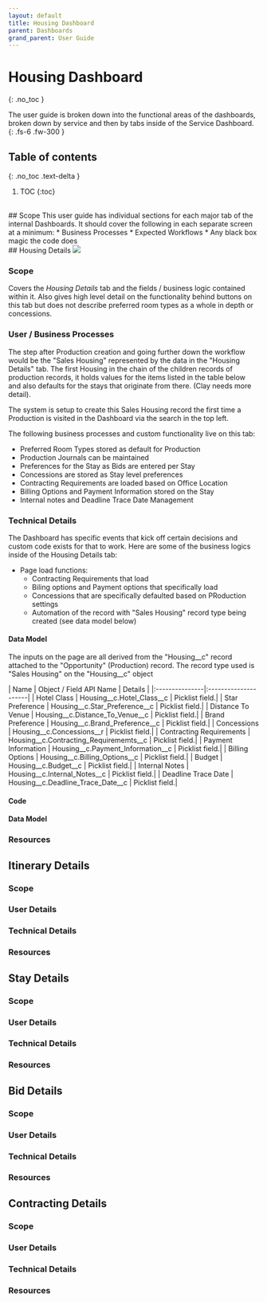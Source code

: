 ```yaml
---
layout: default
title: Housing Dashboard
parent: Dashboards
grand_parent: User Guide
---
```


# Housing Dashboard
{: .no_toc }

The user guide is broken down into the functional areas of the dashboards, broken down by service and then by tabs inside of the Service Dashboard.
{: .fs-6 .fw-300 }
## Table of contents
{: .no_toc .text-delta }
1. TOC
{:toc}
<br/>
## Scope
This user guide has individual sections for each major tab of the internal Dashboards.  It should cover the following in each separate screen at a minimum:
* Business Processes
* Expected Workflows
* Any black box magic the code does
<br/>
## Housing Details
<img src="https://rr-salesforce.github.io/voyajerwiki/assets/images/housing-details.gif"/>

### Scope
Covers the *Housing Details* tab and the fields / business logic contained within it.  Also gives high level detail on the functionality behind buttons on this tab but does not describe preferred room types as a whole in depth or concessions.

### User / Business Processes

The step after Production creation and going further down the workflow would be the "Sales Housing" represented by the data in the "Housing Details" tab.   The first Housing in the chain of the children records of production records, it holds values for the items listed in the table below and also defaults for the stays that originate from there.  (Clay needs more detail).

The system is setup to create this Sales Housing record the first time a Production is visited in the Dashboard via the search in the top left.

The following business processes and custom functionality live on this tab:
- Preferred Room Types stored as default for Production
- Production Journals can be maintained
- Preferences for the Stay as Bids are entered per Stay
- Concessions are stored as Stay level preferences
- Contracting Requirements are loaded based on Office Location
- Billing Options and Payment Information stored on the Stay
- Internal notes and Deadline Trace Date Management

### Technical Details
The Dashboard has specific events that kick off certain decisions and custom code exists for that to work.  Here are some of the business logics inside of the Housing Details tab:
- Page load functions:
    - Contracting Requirements that load
    - Biling options and Payment options that specifically load
    - Concessions that are specifically defaulted based on PRoduction settings
    - Automation of the record with "Sales Housing" record type being created (see data model below)

#### Data Model

The inputs on the page are all derived from the "Housing__c" record attached to the "Opportunity" (Production) record.
The record type used is "Sales Housing" on the "Housing__c" object

| Name | Object / Field API Name | Details | 
|:---------------|:---------------------|
| Hotel Class | Housing__c.Hotel_Class__c | Picklist field.|
| Star Preference | Housing__c.Star_Preference__c | Picklist field.|
| Distance To Venue | Housing__c.Distance_To_Venue__c | Picklist field.|
| Brand Preference | Housing__c.Brand_Preference__c | Picklist field.|
| Concessions | Housing__c.Concessions__r | Picklist field.|
| Contracting Requirements | Housing__c.Contracting_Requirememts__c | Picklist field.|
| Payment Information | Housing__c.Payment_Information__c | Picklist field.|
| Billing Options | Housing__c.Billing_Options__c | Picklist field.|
| Budget | Housing__c.Budget__c | Picklist field.|
| Internal Notes | Housing__c.Internal_Notes__c | Picklist field.|
| Deadline Trace Date | Housing__c.Deadline_Trace_Date__c | Picklist field.|


#### Code 
#### Data Model

### Resources

## Itinerary Details
### Scope
### User Details
### Technical Details
### Resources
## Stay Details
### Scope
### User Details
### Technical Details
### Resources
## Bid Details
### Scope
### User Details
### Technical Details
### Resources
## Contracting Details
### Scope
### User Details
### Technical Details
### Resources
